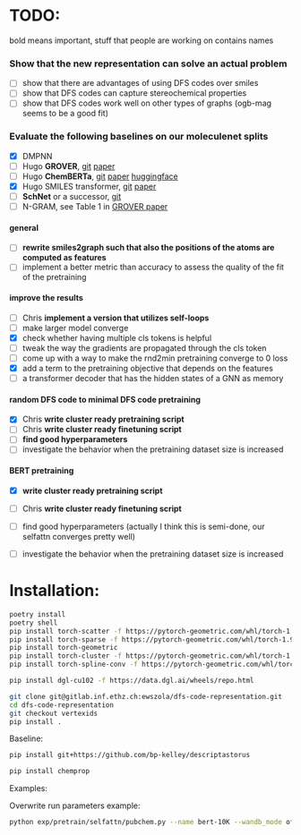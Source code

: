 # TODO: 
bold means important, stuff that people are working on contains names

### Show that the new representation can solve an actual problem
- [ ] show that there are advantages of using DFS codes over smiles 
- [ ] show that DFS codes can capture stereochemical properties 
- [ ] show that DFS codes work well on other types of graphs (ogb-mag seems to be a good fit)

### Evaluate the following baselines on our moleculenet splits
- [x] DMPNN
- [ ] Hugo **GROVER**, [git](https://github.com/tencent-ailab/grover) [paper](https://arxiv.org/abs/2007.02835)
- [ ] Hugo **ChemBERTa**, [git](https://github.com/seyonechithrananda/bert-loves-chemistry) [paper](https://arxiv.org/abs/2010.09885) [huggingface](https://huggingface.co/seyonec/ChemBERTa-zinc-base-v1)
- [x] Hugo SMILES transformer, [git](https://github.com/DSPsleeporg/smiles-transformer) [paper](https://arxiv.org/abs/1911.04738)
- [ ] **SchNet** or a successor, [git](https://github.com/atomistic-machine-learning/schnetpack)
- [ ] N-GRAM, see Table 1 in [GROVER paper](https://arxiv.org/abs/2007.02835)

#### general 
- [ ] **rewrite smiles2graph such that also the positions of the atoms are computed as features**
- [ ] implement a better metric than accuracy to assess the quality of the fit of the pretraining 
#### improve the results
- [ ] Chris **implement a version that utilizes self-loops**
- [ ] make larger model converge
- [x] check whether having multiple cls tokens is helpful
- [ ] tweak the way the gradients are propagated through the cls token 
- [ ] come up with a way to make the rnd2min pretraining converge to 0 loss
- [x] add a term to the pretraining objective that depends on the features  
- [ ] a transformer decoder that has the hidden states of a GNN as memory
#### random DFS code to minimal DFS code pretraining 
- [x] Chris **write cluster ready pretraining script**
- [ ] Chris **write cluster ready finetuning script** 
- [ ] **find good hyperparameters**  
- [ ] investigate the behavior when the pretraining dataset size is increased
#### BERT pretraining 
- [x] **write cluster ready pretraining script**
- [ ] Chris **write cluster ready finetuning script** 
- [ ] find good hyperparameters (actually I think this is semi-done, our selfattn converges pretty well)
- [ ] investigate the behavior when the pretraining dataset size is increased


# Installation:

```bash
poetry install
poetry shell
pip install torch-scatter -f https://pytorch-geometric.com/whl/torch-1.9.0+cu102.html
pip install torch-sparse -f https://pytorch-geometric.com/whl/torch-1.9.0+cu102.html
pip install torch-geometric
pip install torch-cluster -f https://pytorch-geometric.com/whl/torch-1.9.0+cu102.html
pip install torch-spline-conv -f https://pytorch-geometric.com/whl/torch-1.9.0+cu102.html

pip install dgl-cu102 -f https://data.dgl.ai/wheels/repo.html

git clone git@gitlab.inf.ethz.ch:ewszola/dfs-code-representation.git
cd dfs-code-representation
git checkout vertexids
pip install . 
```

Baseline:

```bash
pip install git+https://github.com/bp-kelley/descriptastorus

pip install chemprop
```

Examples:

Overwrite run parameters example:

```bash
python exp/pretrain/selfattn/pubchem.py --name bert-10K --wandb_mode offline --overwrite '{"training" : {"n_epochs" : 1}, "data" : {"n_iter_per_split" : 2}}'
```
